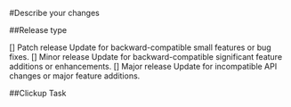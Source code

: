 #Describe your changes
<!-- Please include a summary of the change and relevant context -->

##Release type

[] Patch release Update for backward-compatible small features or bug fixes.
[] Minor release Update for backward-compatible significant feature additions or enhancements.
[] Major release Update for incompatible API changes or major feature additions.

##Clickup Task
